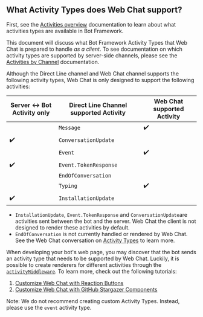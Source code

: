## What Activity Types does Web Chat support?

First, see the [Activities overview](https://docs.microsoft.com/en-us/azure/bot-service/dotnet/bot-builder-dotnet-activities?view=azure-bot-service-3.0) documentation to learn about what activities types are available in Bot Framework.

This document will discuss what Bot Framework Activity Types that Web Chat is prepared to handle *as a client*. To see documentation on which activity types are supported by server-side channels, please see the [Activities by Channel](https://github.com/microsoft/botframework-sdk/issues/5294) documentation. 

Although the Direct Line channel and Web Chat channel supports the following activity types, Web Chat is only designed to support the following activities:

| Server :left_right_arrow: Bot Activity only 	| Direct Line Channel supported Activity 	| Web Chat supported Activity 	|
|---------------------------------------------	|----------------------------------------	|-----------------------------	|
|                                        	      | `Message`                              	| :heavy_check_mark:          	|
| :heavy_check_mark:                           	| `ConversationUpdate`                   	|                             	|
|                                        	      | `Event`                                	| :heavy_check_mark:          	|
| :heavy_check_mark:                     	      | `Event.TokenResponse`                  	|                             	|
|                                        	      | `EndOfConversation`                    	|                             	|
|                                        	      | `Typing`                               	| :heavy_check_mark:          	|
| :heavy_check_mark:                     	      | `InstallationUpdate`                  	|                             	|


- `InstallationUpdate`, `Event.TokenResponse` and `ConversationUpdate`are activities sent between the bot and the server. Web Chat the client is not designed to render these activities by default.
- `EndOfConversation` is not currently handled or rendered by Web Chat. See the Web Chat conversation on [Activity Types](https://github.com/microsoft/BotFramework-WebChat/issues/1808) to learn more.

When developing your bot's web page, you may discover that the bot sends an activity type that needs to be supported by Web Chat. Luckily, it is possible to create renderers for different activities through the [`activityMiddleware`](https://github.com/microsoft/BotFramework-WebChat#web-chat-api-reference). To learn more, check out the following tutorials:

1. [Customize Web Chat with Reaction Buttons](https://github.com/microsoft/BotFramework-WebChat/tree/master/samples/09.customization-reaction-buttons/)
1. [Customize Web Chat with GitHub Stargazer Components](https://github.com/microsoft/BotFramework-WebChat/tree/master/samples/10.a.customization-card-components)


Note: We do not recommend creating custom Activity Types. Instead, please use the `event` activity type.
